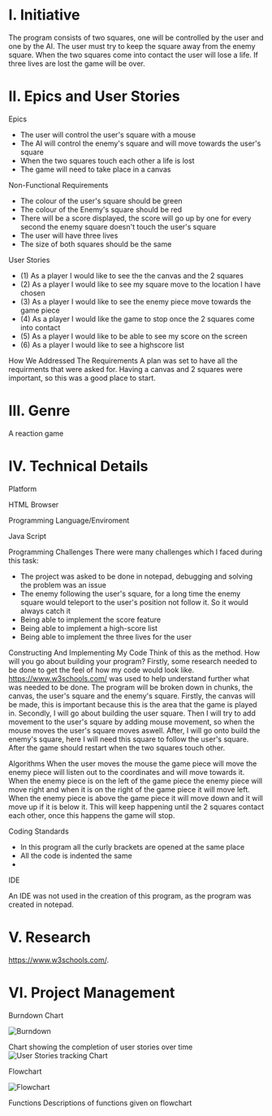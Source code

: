 # I. Initiative
The program consists of two squares, one will be controlled by the user and one by the AI. The user must try to keep the square away from the enemy square. When the two squares come into contact the user will lose a life. If three lives are lost the game will be over. 

# II. Epics and User Stories

Epics 
- The user will control the user's square with a mouse
- The AI will control the enemy's square and will move towards the user's square
- When the two squares touch each other a life is lost 
- The game will need to take place in a canvas

Non-Functional Requirements
- The colour of the user's square should be green 
- The colour of the Enemy's square should be red 
- There will be a score displayed, the score will go up by one for every second the enemy square doesn't touch the user's square
- The user will have three lives
- The size of both squares should be the same

User Stories

- (1) As a player I would like to see the the canvas and the 2 squares 
- (2) As a player I would like to see my square move to the location I have chosen
- (3) As a player I would like to see the enemy piece move towards the game piece
- (4) As a player I would like the game to stop once the 2 squares come into contact 
- (5) As a player I would like to be able to see my score on the screen
- (6) As a player I would like to see a highscore list 
 

How We Addressed The Requirements
A plan was set to have all the requirments that were asked for. Having a canvas and 2 squares were important, so this was a good place to start.   

# III. Genre

A reaction game

# IV. Technical Details

Platform


HTML Browser

Programming Language/Enviroment


Java Script 

Programming Challenges
There were many challenges which I faced during this task:
- The project was asked to be done in notepad, debugging and solving the problem was an issue
- The enemy following the user's square, for a long time the enemy square would teleport to the user's position not follow it.
So it would always catch it
- Being able to implement the score feature
- Being able to implement a high-score list
- Being able to implement the three lives for the user

Constructing And Implementing My Code
Think of this as the method. How will you go about building your program?
Firstly, some research needed to be done to get the feel of how my code would look like. https://www.w3schools.com/ was used to help understand further what was needed to be done. The program will be broken down in chunks, the canvas, the user's square and the enemy's square. Firstly, the canvas will be made, this is important because this is the area that the game is played in. Secondly, I will go about building the user square. Then I will try to add movement to the user's square by adding mouse movement, so when the mouse moves the user's square moves aswell. After, I will go onto build the enemy's square, here I will need this square to follow the user's square. After the game should restart when the two squares touch other. 

Algorithms
When the user moves the mouse the game piece will move the enemy piece will listen out to the coordinates and will move towards it. When the enemy piece is on the left of the game piece the enemy piece will move right and when it is on the right of the game piece it will move left. When the enemy piece is above the game piece it will move down and it will move up if it is below it. This will keep happening until the 2 squares contact each other, once this happens the game will stop. 

Coding Standards

- In this program all the curly brackets are opened at the same place
- All the code is indented the same 
- 


IDE 


An IDE was not used in the creation of this program, as the program was created in notepad. 




# V. Research

https://www.w3schools.com/. 


# VI. Project Management
Burndown Chart

![Burndown](https://i.imgur.com/V2JQ8T8.png)


Chart showing the completion of user stories over time
![User Stories tracking Chart](https://i.imgur.com/kloPwQO.png)


Flowchart


![Flowchart](https://i.imgur.com/LGVcQL3.png)



Functions
Descriptions of functions given on flowchart

